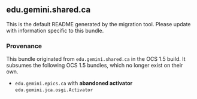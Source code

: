 
## edu.gemini.shared.ca

This is the default README generated by the migration tool. Please update with information specific to this bundle.

### Provenance

This bundle originated from `edu.gemini.shared.ca` in the OCS 1.5 build. It subsumes the following OCS 1.5 bundles, which no longer exist on their own.
 
- `edu.gemini.epics.ca` with **abandoned activator** `edu.gemini.jca.osgi.Activator`
